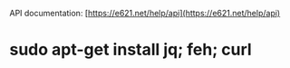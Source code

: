 API documentation: [https://e621.net/help/api](https://e621.net/help/api)

# sudo apt-get install jq; feh; curl
